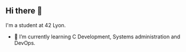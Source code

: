 ## Hi there 👋

 I'm a student at 42 Lyon.
 
- 🌱 I’m currently learning C Development, Systems administration and DevOps.
